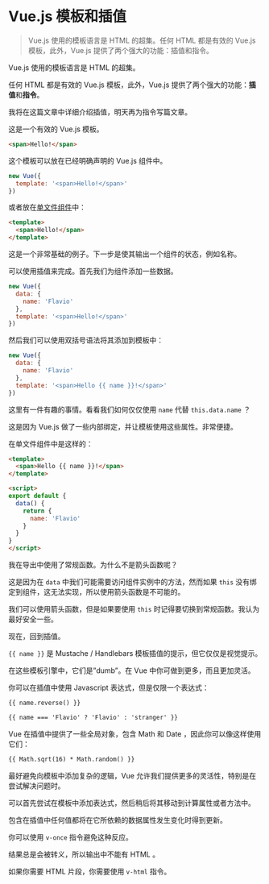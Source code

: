 # Vue.js 模板和插值

> Vue.js 使用的模板语言是 HTML 的超集。任何 HTML 都是有效的 Vue.js 模板，此外，Vue.js 提供了两个强大的功能：插值和指令。

Vue.js 使用的模板语言是 HTML 的超集。

任何 HTML 都是有效的 Vue.js 模板，此外，Vue.js 提供了两个强大的功能：**插值**和**指令**。

我将在这篇文章中详细介绍插值，明天再为指令写篇文章。

这是一个有效的 Vue.js 模板。

```html
<span>Hello!</span>
```

这个模板可以放在已经明确声明的 Vue.js 组件中。

```javascript
new Vue({
  template: '<span>Hello!</span>'
})
```

或者放在[单文件组件](https://github.com/coderfe/100-days-of-translate/blob/master/vue-single-file-components.md)中：

```html
<template>
  <span>Hello!</span>
</template>
```

这是一个非常基础的例子。下一步是使其输出一个组件的状态，例如名称。

可以使用插值来完成。首先我们为组件添加一些数据。

```javascript
new Vue({
  data: {
    name: 'Flavio'
  },
  template: '<span>Hello!</span>'
})
```

然后我们可以使用双括号语法将其添加到模板中：

```javascript
new Vue({
  data: {
    name: 'Flavio'
  },
  template: '<span>Hello {{ name }}!</span>'
})
```

这里有一件有趣的事情。看看我们如何仅仅使用 `name` 代替 `this.data.name` ？

这是因为 Vue.js 做了一些内部绑定，并让模板使用这些属性。非常便捷。

在单文件组件中是这样的：

```html
<template>
  <span>Hello {{ name }}!</span>
</template>

<script>
export default {
  data() {
    return {
      name: 'Flavio'
    }
  }
}
</script>
```

我在导出中使用了常规函数。为什么不是箭头函数呢？

这是因为在 `data` 中我们可能需要访问组件实例中的方法，然而如果 `this` 没有绑定到组件，这无法实现，所以使用箭头函数是不可能的。

我们可以使用箭头函数，但是如果要使用 `this` 时记得要切换到常规函数。我认为最好安全一些。

现在，回到插值。

`{{ name }}` 是 Mustache / Handlebars 模板插值的提示，但它仅仅是视觉提示。

在这些模板引擎中，它们是”dumb”。在 Vue 中你可做到更多，而且更加灵活。

你可以在插值中使用 Javascript 表达式，但是仅限一个表达式：

```html
{{ name.reverse() }}
```

```html
{{ name === 'Flavio' ? 'Flavio' : 'stranger' }}
```

Vue 在插值中提供了一些全局对象，包含 Math 和 Date ，因此你可以像这样使用它们：

```html
{{ Math.sqrt(16) * Math.random() }}
```

最好避免向模板中添加复杂的逻辑，Vue 允许我们提供更多的灵活性，特别是在尝试解决问题时。

可以首先尝试在模板中添加表达式，然后稍后将其移动到计算属性或者方法中。

包含在插值中任何值都将在它所依赖的数据属性发生变化时得到更新。

你可以使用 `v-once` 指令避免这种反应。

结果总是会被转义，所以输出中不能有 HTML 。

如果你需要 HTML 片段，你需要使用 `v-html` 指令。

